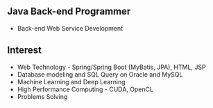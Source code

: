 ## Java Back-end Programmer

- Back-end Web Service Development

## Interest

- Web Technology - Spring/Spring Boot (MyBatis, JPA), HTML, JSP
- Database modeling and SQL Query on Oracle and MySQL
- Machine Learning and Deep Learning
- High Performance Computing - CUDA, OpenCL
- Problems Solving